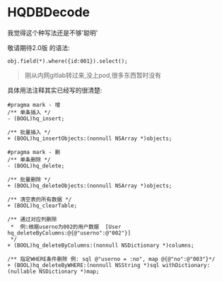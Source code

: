 # HQDBDecode

我觉得这个种写法还是不够'聪明'  

敬请期待2.0版 的语法:

```objc
obj.field(*).where({id:001}).select();
```
> 刚从内网gitlab转过来,没上pod,很多东西暂时没有

具体用法注释其实已经写的很清楚:
```objc
#pragma mark - 增
/** 单条插入 */
- (BOOL)hq_insert;

/** 批量插入 */
+ (BOOL)hq_insertObjects:(nonnull NSArray *)objects;

#pragma mark - 删
/** 单条删除 */
- (BOOL)hq_delete;

/** 批量删除 */
+ (BOOL)hq_deleteObjects:(nonnull NSArray *)objects;

/** 清空表的所有数据 */
+ (BOOL)hq_clearTable;

/** 通过对应列删除
 *  例:根据userno为002的用户数据  [User hq_deleteByColumns:@{@"userno":@"002"}]
 */
+ (BOOL)hq_deleteByColumns:(nonnull NSDictionary *)columns;

/** 指定WHERE条件删除 例: sql @"userno = :no", map @{@"no":@"003"}*/
+ (BOOL)hq_deleteByWHERE:(nonnull NSString *)sql withDictionary:(nullable NSDictionary *)map;

```
